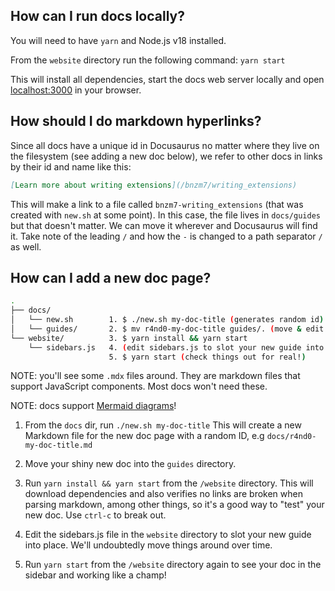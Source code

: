 ## How can I run docs locally?

You will need to have `yarn` and Node.js v18 installed.

From the `website` directory run the following command: `yarn start`

This will install all dependencies, start the docs web server locally and open [localhost:3000](http://localhost:3000/) in your browser.

## How should I do markdown hyperlinks?

Since all docs have a unique id in Docusaurus no matter where they live on the filesystem (see adding a new doc below), we refer to other docs in links by their id and name like this:

```markdown
[Learn more about writing extensions](/bnzm7/writing_extensions)

```

This will make a link to a file called `bnzm7-writing_extensions` (that was created with `new.sh` at some point). In this case, the file lives in `docs/guides` but that doesn't matter. We can move it wherever and Docusaurus will find it. Take note of the leading `/` and how the `-` is changed to a path separator `/` as well.

## How can I add a new doc page?

```bash
.
├── docs/
│   └── new.sh        1. $ ./new.sh my-doc-title (generates random id)
│   └── guides/       2. $ mv r4nd0-my-doc-title guides/. (move & edit doc)
└── website/          3. $ yarn install && yarn start
    └── sidebars.js   4. (edit sidebars.js to slot your new guide into place)
                      5. $ yarn start (check things out for real!)
```

NOTE: you'll see some `.mdx` files around. They are markdown files that support JavaScript components. Most docs won't need these.

NOTE: docs support [Mermaid diagrams](https://mermaid-js.github.io/mermaid/#/)!

1. From the `docs` dir, run `./new.sh my-doc-title`
   This will create a new Markdown file for the new doc page with a random ID, e.g `docs/r4nd0-my-doc-title.md`

2. Move your shiny new doc into the `guides` directory.

3. Run `yarn install && yarn start` from the `/website` directory. This will download dependencies and also verifies no links are broken when parsing markdown, among other things, so it's a good way to "test" your new doc. Use `ctrl-c` to break out.

4. Edit the sidebars.js file in the `website` directory to slot your new guide into place. We'll undoubtedly move things around over time.

5. Run `yarn start` from the `/website` directory again to see your doc in the sidebar and working like a champ!

